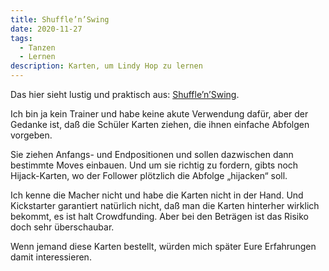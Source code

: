 ```yaml
---
title: Shuffle’n’Swing
date: 2020-11-27
tags:
  - Tanzen
  - Lernen
description: Karten, um Lindy Hop zu lernen
---
```

Das hier sieht lustig und praktisch aus: [Shuffle’n’Swing](https://www.kickstarter.com/projects/ronsmits/shuffle-n-swing/).

Ich bin ja kein Trainer und habe keine akute Verwendung dafür, aber der Gedanke ist, daß die Schüler Karten ziehen, die ihnen einfache Abfolgen vorgeben.

Sie ziehen Anfangs- und Endpositionen und sollen dazwischen dann bestimmte Moves einbauen. Und um sie richtig zu fordern, gibts noch Hijack-Karten, wo der Follower plötzlich die Abfolge „hijacken“ soll.

Ich kenne die Macher nicht und habe die Karten nicht in der Hand. Und Kickstarter garantiert natürlich nicht, daß man die Karten hinterher wirklich bekommt, es ist halt Crowdfunding. Aber bei den Beträgen ist das Risiko doch sehr überschaubar.

Wenn jemand diese Karten bestellt, würden mich später Eure Erfahrungen damit interessieren.